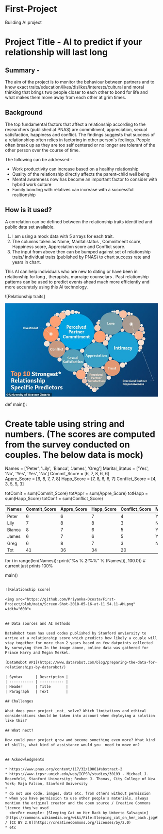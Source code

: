 # First-Project
Building AI project

# Project Title - AI to predict if your relationship will last long

## Summary - 

The aim of the project is to monitor the behaviour between partners and to know exact traits/education/likes/dislikes/interests/cultural and moral thinking that brings two people closer to each other to bond for life and what makes them move away from each other at grim times.

## Background

The top fundamental factors that affect a relationship according to the researchers (published at PNAS) are commitment, appreciation, sexual satisfaction, happiness and conflict. The findings suggests that success of a relationshiop often relies in factoring in other person's feelings. People often break up as they are too self centered or no longer are tolerant of the other person over the course of time.

The following can be addressed -

* Work productivity can increase based on a healthy relationship 
* Quality of the relationship directly affects the parent-child well being
* Mental awareness now has become an important factor to consider with hybrid work culture
* Family bonding with relatives can increase with a successful realtionship


## How is it used?

A correlation can be defined between the relationship traits identified and public data set available. 

1) I am using a mock data with 5 arrays for each trait.
2) The columns taken as Name, Marital status , Commitment score, Happiness score, Appreciation score and Conflict score.
3) The input from above then can be bumped against set of relationship traits/ individual traits (published by PNAS) to chart success rate and years in chart.

This AI can help individuals who are new to dating or have been in relationship for long , therapists, marraige counselars . Past relationship patterns can be used to predict events ahead much more efficiently and more accurately using this AI technology.

![Relationship traits]

<img src="https://github.com/Priyanka-Dcosta/First-Project/blob/main/31304986-8569947-image-a-14_1595972850088.jpg" width="600">


def main():

# Create table using string and numbers. (The scores are computed from the survey conducted on couples. The below data is mock)
   Names = ['Peter', 'Lily', 'Bianca', 'James', 'Greg']
   Marital_Status = ['Yes', 'No', 'Yes', 'Yes', 'No']
   Commit_Score = [6, 7, 8, 6, 6]   
   Appre_Score = [6, 8, 7, 7, 8]
   Happ_Score = [7, 8, 6, 6, 7]
   Conflict_Score = [4, 3, 5, 5, 3]
   
   totComit = sum(Commit_Score)
   totAppr = sum(Appre_Score)
   totHapp = sum(Happ_Score)
   totConf = sum(Conflict_Score)
   
| Names       | Commit_Score| Appre_Score| Happ_Score |Conflict_Score |Marital_Status |
| ----------- | ------------|------------|------------|---------------|---------------|
| Peter       | 6           | 6          | 7          | 4             | Yes           |
| Lily        | 7           | 8          | 8          | 3             | No            |
| Bianca      | 8           | 7          | 6          | 5             | Yes           |
| James       | 6           | 7          | 6          | 5             | Yes           |
| Greg        | 6           | 8          | 7          | 3             | No            |
| Tot         |  41         |  36        | 34         |  20           |               |
       
   
   for i in range(len(Names)):
      print("%s %.2f%%" % (Names[i], 100.0))    # current just prints 100%

main()
```

![Relationship score]

<img src="https://github.com/Priyanka-Dcosta/First-Project/blob/main/Screen-Shot-2018-05-16-at-11.54.11-AM.png" width="600">


## Data sources and AI methods

DataRobot team has used codes published by Stanford unviersity to  arrive at a relationship score which predicts how likely a couple will stay together for more than 2 years based on few datpoints collected by surveying them.In the image above, online data was gathered for Prince Harry and Megan Merkel.

[DataRobot API](https://www.datarobot.com/blog/preparing-the-data-for-relationships-by-datarobot/)

| Syntax      | Description |
| ----------- | ----------- |
| Header      | Title       |
| Paragraph   | Text        |

## Challenges

What does your project _not_ solve? Which limitations and ethical considerations should be taken into account when deploying a solution like this?

## What next?

How could your project grow and become something even more? What kind of skills, what kind of assistance would you  need to move on? 


## Acknowledgments

* https://www.pnas.org/content/117/32/19061#abstract-2 
* https://www.icpsr.umich.edu/web/ICPSR/studies/30103 - Michael J. Rosenfeld, Stanford University; Reuben J. Thomas, City College of New York; Maja Falcon, Stanford University
* 
* do not use code, images, data etc. from others without permission
* when you have permission to use other people's materials, always mention the original creator and the open source / Creative Commons licence they've used
  <br>For example: [Sleeping Cat on Her Back by Umberto Salvagnin](https://commons.wikimedia.org/wiki/File:Sleeping_cat_on_her_back.jpg#filelinks) / [CC BY 2.0](https://creativecommons.org/licenses/by/2.0)
* etc
